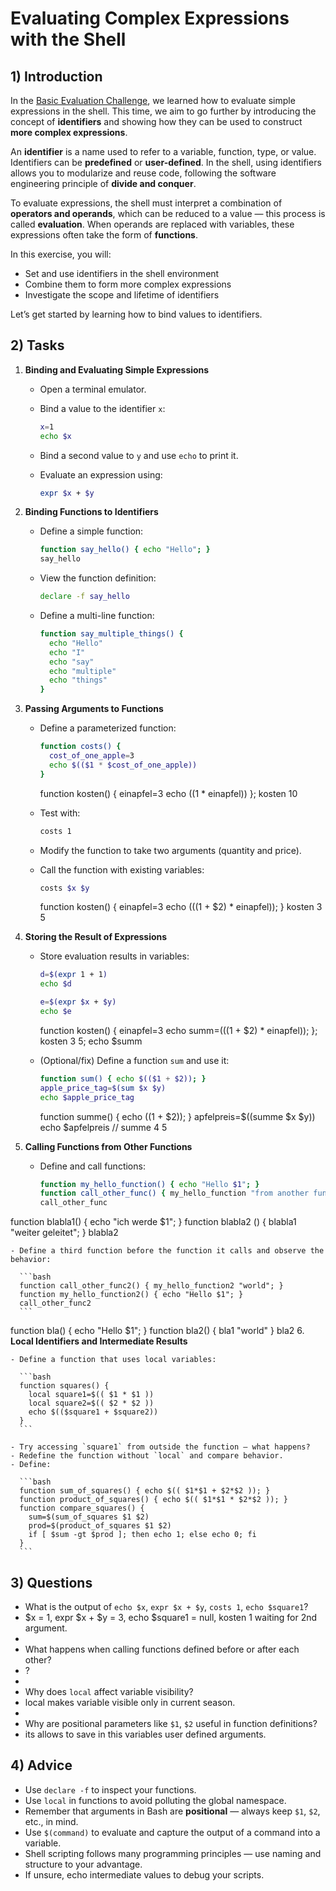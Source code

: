 <!---
{
  "depends_on": ["https://github.com/STEMgraph/862f9d0d-6ee1-4746-9988-e7cd0efc1c56"],
  "author": "Stephan Bökelmann",
  "first_used": "2025-04-01",
  "keywords": ["shell", "evaluation", "identifiers", "functions"]
}
--->

# Evaluating Complex Expressions with the Shell

## 1) Introduction

In the [Basic Evaluation Challenge](https://github.com/STEMgraph/ac584d6d-1397-49d9-8319-85e9fbd4b765), we learned how to evaluate simple expressions in the shell. This time, we aim to go further by introducing the concept of **identifiers** and showing how they can be used to construct **more complex expressions**.

An **identifier** is a name used to refer to a variable, function, type, or value. Identifiers can be **predefined** or **user-defined**. In the shell, using identifiers allows you to modularize and reuse code, following the software engineering principle of **divide and conquer**.

To evaluate expressions, the shell must interpret a combination of **operators and operands**, which can be reduced to a value — this process is called **evaluation**. When operands are replaced with variables, these expressions often take the form of **functions**.

In this exercise, you will:

- Set and use identifiers in the shell environment
- Combine them to form more complex expressions
- Investigate the scope and lifetime of identifiers

Let’s get started by learning how to bind values to identifiers.

## 2) Tasks

1. **Binding and Evaluating Simple Expressions**

    - Open a terminal emulator.
    - Bind a value to the identifier `x`:

      ```bash
      x=1
      echo $x
      ```

    - Bind a second value to `y` and use `echo` to print it.
    - Evaluate an expression using:

      ```bash
      expr $x + $y
      ```

2. **Binding Functions to Identifiers**

    - Define a simple function:

      ```bash
      function say_hello() { echo "Hello"; }
      say_hello
      ```

    - View the function definition:

      ```bash
      declare -f say_hello
      ```

    - Define a multi-line function:

      ```bash
      function say_multiple_things() {
        echo "Hello"
        echo "I"
        echo "say"
        echo "multiple"
        echo "things"
      }
      ```

3. **Passing Arguments to Functions**

    - Define a parameterized function:

      ```bash
      function costs() {
        cost_of_one_apple=3
        echo $(($1 * $cost_of_one_apple))
      }
      ```
      function kosten() {
      einapfel=3
      echo $(($1 * einapfel))
      }; kosten 10

    - Test with:

      ```bash
      costs 1
      ```

    - Modify the function to take two arguments (quantity and price).
    - Call the function with existing variables:

      ```bash
      costs $x $y
      ```
      function kosten() {
      einapfel=3
      echo $((($1 + $2) * einapfel));
      }
      kosten 3 5

4. **Storing the Result of Expressions**

    - Store evaluation results in variables:

      ```bash
      d=$(expr 1 + 1)
      echo $d

      e=$(expr $x + $y)
      echo $e
      ```
        function kosten() {
      einapfel=3
      echo summ=$((($1 + $2) * einapfel));
      }; kosten 3 5; echo $summ

    - (Optional/fix) Define a function `sum` and use it:

      ```bash
      function sum() { echo $(($1 + $2)); }
      apple_price_tag=$(sum $x $y)
      echo $apple_price_tag
      ```
      function summe() {
      echo $(($1 + $2));
      }
      apfelpreis=$((summe $x $y))
      echo $apfelpreis // summe 4 5

5. **Calling Functions from Other Functions**

    - Define and call functions:

      ```bash
      function my_hello_function() { echo "Hello $1"; }
      function call_other_func() { my_hello_function "from another function"; }
      call_other_func
      ```
function blabla1() {
echo "ich werde $1";
}
function blabla2 () {
blabla1 "weiter geleitet";
}
blabla2

    - Define a third function before the function it calls and observe the behavior:

      ```bash
      function call_other_func2() { my_hello_function2 "world"; }
      function my_hello_function2() { echo "Hello $1"; }
      call_other_func2
      ```
function bla() {
echo "Hello $1";
}
function bla2() {
bla1 "world"
}
bla2
6. **Local Identifiers and Intermediate Results**

    - Define a function that uses local variables:

      ```bash
      function squares() {
        local square1=$(( $1 * $1 ))
        local square2=$(( $2 * $2 ))
        echo $(($square1 + $square2))
      }
      ```

    - Try accessing `square1` from outside the function — what happens?
    - Redefine the function without `local` and compare behavior.
    - Define:

      ```bash
      function sum_of_squares() { echo $(( $1*$1 + $2*$2 )); }
      function product_of_squares() { echo $(( $1*$1 * $2*$2 )); }
      function compare_squares() {
        sum=$(sum_of_squares $1 $2)
        prod=$(product_of_squares $1 $2)
        if [ $sum -gt $prod ]; then echo 1; else echo 0; fi
      }
      ```

## 3) Questions

- What is the output of `echo $x`, `expr $x + $y`, `costs 1`, `echo $square1`?
- $x = 1, expr $x + $y = 3, echo $square1 = null, kosten 1 waiting for 2nd argument.
- 
- What happens when calling functions defined before or after each other?
- ?
- 
- Why does `local` affect variable visibility?
- local makes variable visible only in current season.
- 
- Why are positional parameters like `$1`, `$2` useful in function definitions?
- its allows to  save in this variables user defined arguments.

## 4) Advice

- Use `declare -f` to inspect your functions.
- Use `local` in functions to avoid polluting the global namespace.
- Remember that arguments in Bash are **positional** — always keep `$1`, `$2`, etc., in mind.
- Use `$(command)` to evaluate and capture the output of a command into a variable.
- Shell scripting follows many programming principles — use naming and structure to your advantage.
- If unsure, echo intermediate values to debug your scripts.

